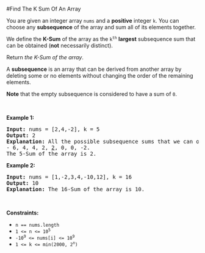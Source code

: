 #Find The K Sum Of An Array
<p>You are given an integer array <code>nums</code> and a <strong>positive</strong> integer <code>k</code>. You can choose any <strong>subsequence</strong> of the array and sum all of its elements together.</p>
<p>We define the <strong>K-Sum</strong> of the array as the <code>k<sup>th</sup></code> <strong>largest</strong> subsequence sum that can be obtained (<strong>not</strong> necessarily distinct).</p>
<p>Return <em>the K-Sum of the array</em>.</p>
<p>A <strong>subsequence</strong> is an array that can be derived from another array by deleting some or no elements without changing the order of the remaining elements.</p>
<p><strong>Note</strong> that the empty subsequence is considered to have a sum of <code>0</code>.</p>
<p> </p>
<p><strong class="example">Example 1:</strong></p>
<pre><strong>Input:</strong> nums = [2,4,-2], k = 5
<strong>Output:</strong> 2
<strong>Explanation:</strong> All the possible subsequence sums that we can obtain are the following sorted in decreasing order:
- 6, 4, 4, 2, <u>2</u>, 0, 0, -2.
The 5-Sum of the array is 2.
</pre>
<p><strong class="example">Example 2:</strong></p>
<pre><strong>Input:</strong> nums = [1,-2,3,4,-10,12], k = 16
<strong>Output:</strong> 10
<strong>Explanation:</strong> The 16-Sum of the array is 10.
</pre>
<p> </p>
<p><strong>Constraints:</strong></p>
<ul>
<li><code>n == nums.length</code></li>
<li><code>1 &lt;= n &lt;= 10<sup>5</sup></code></li>
<li><code>-10<sup>9</sup> &lt;= nums[i] &lt;= 10<sup>9</sup></code></li>
<li><code>1 &lt;= k &lt;= min(2000, 2<sup>n</sup>)</code></li>
</ul>
